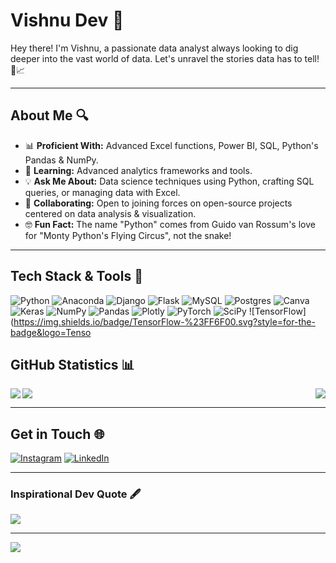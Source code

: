 # Vishnu Dev 🌟

Hey there! I'm Vishnu, a passionate data analyst always looking to dig deeper into the vast world of data. Let's unravel the stories data has to tell! 💼📈

---

## About Me 🔍

- 📊 **Proficient With:** Advanced Excel functions, Power BI, SQL, Python's Pandas & NumPy.
- 🌱 **Learning:** Advanced analytics frameworks and tools.
- 💡 **Ask Me About:** Data science techniques using Python, crafting SQL queries, or managing data with Excel.
- 🤝 **Collaborating:** Open to joining forces on open-source projects centered on data analysis & visualization.
- 🤓 **Fun Fact:** The name "Python" comes from Guido van Rossum's love for "Monty Python's Flying Circus", not the snake!

---

## Tech Stack & Tools 🔧

![Python](https://img.shields.io/badge/python-3670A0?style=for-the-badge&logo=python&logoColor=ffdd54) ![Anaconda](https://img.shields.io/badge/Anaconda-%2344A833.svg?style=for-the-badge&logo=anaconda&logoColor=white) ![Django](https://img.shields.io/badge/django-%23092E20.svg?style=for-the-badge&logo=django&logoColor=white) ![Flask](https://img.shields.io/badge/flask-%23000.svg?style=for-the-badge&logo=flask&logoColor=white) ![MySQL](https://img.shields.io/badge/mysql-%2300f.svg?style=for-the-badge&logo=mysql&logoColor=white) ![Postgres](https://img.shields.io/badge/postgres-%23316192.svg?style=for-the-badge&logo=postgresql&logoColor=white) ![Canva](https://img.shields.io/badge/Canva-%2300C4CC.svg?style=for-the-badge&logo=Canva&logoColor=white) ![Keras](https://img.shields.io/badge/Keras-%23D00000.svg?style=for-the-badge&logo=Keras&logoColor=white) ![NumPy](https://img.shields.io/badge/numpy-%23013243.svg?style=for-the-badge&logo=numpy&logoColor=white) ![Pandas](https://img.shields.io/badge/pandas-%23150458.svg?style=for-the-badge&logo=pandas&logoColor=white) ![Plotly](https://img.shields.io/badge/Plotly-%233F4F75.svg?style=for-the-badge&logo=plotly&logoColor=white) ![PyTorch](https://img.shields.io/badge/PyTorch-%23EE4C2C.svg?style=for-the-badge&logo=PyTorch&logoColor=white) ![SciPy](https://img.shields.io/badge/SciPy-%230C55A5.svg?style=for-the-badge&logo=scipy&logoColor=%white) ![TensorFlow](https://img.shields.io/badge/TensorFlow-%23FF6F00.svg?style=for-the-badge&logo=Tenso

## GitHub Statistics 📊

<img align="left" src="https://github-readme-stats.vercel.app/api?username=vishnudevp304&theme=dark&hide_border=false&include_all_commits=false&count_private=false" />
<img align="right" src="https://github-readme-streak-stats.herokuapp.com/?user=vishnudevp304&theme=dark&hide_border=false" />

<img align="center" src="https://github-readme-stats.vercel.app/api/top-langs/?username=vishnudevp304&theme=dark&hide_border=false&include_all_commits=false&count_private=false&layout=compact" />

---

## Get in Touch 🌐

[![Instagram](https://img.shields.io/badge/Instagram-%23E4405F.svg?logo=Instagram&logoColor=white)](https://instagram.com/_marco_304) 
[![LinkedIn](https://img.shields.io/badge/LinkedIn-%230077B5.svg?logo=linkedin&logoColor=white)](https://linkedin.com/in/http://www.linkedin.com/in/vishnu-dev-798509287)

---

### Inspirational Dev Quote 🖋

<img src="https://quotes-github-readme.vercel.app/api?type=horizontal&theme=dark" />

---

[![](https://visitcount.itsvg.in/api?id=vishnudevp304&icon=0&color=0)](https://visitcount.itsvg.in)


